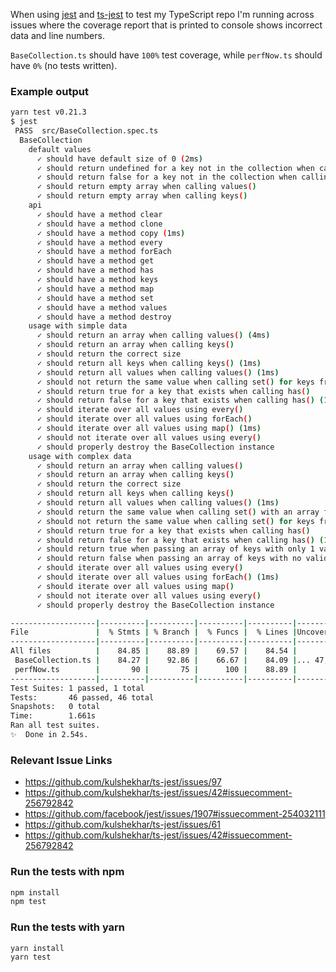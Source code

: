 When using [jest](https://facebook.github.io/jest/) and [ts-jest](https://github.com/kulshekhar/ts-jest) to test
my TypeScript repo I'm running across issues where the coverage report that is printed to console shows incorrect
data and line numbers.

`BaseCollection.ts` should have `100%` test coverage, while `perfNow.ts` should have `0%` (no tests written).

### Example output

```sh
yarn test v0.21.3
$ jest
 PASS  src/BaseCollection.spec.ts
  BaseCollection
    default values
      ✓ should have default size of 0 (2ms)
      ✓ should return undefined for a key not in the collection when calling get('foo')
      ✓ should return false for a key not in the collection when calling has('foo') (1ms)
      ✓ should return empty array when calling values()
      ✓ should return empty array when calling keys()
    api
      ✓ should have a method clear
      ✓ should have a method clone
      ✓ should have a method copy (1ms)
      ✓ should have a method every
      ✓ should have a method forEach
      ✓ should have a method get
      ✓ should have a method has
      ✓ should have a method keys
      ✓ should have a method map
      ✓ should have a method set
      ✓ should have a method values
      ✓ should have a method destroy
    usage with simple data
      ✓ should return an array when calling values() (4ms)
      ✓ should return an array when calling keys()
      ✓ should return the correct size
      ✓ should return all keys when calling keys() (1ms)
      ✓ should return all values when calling values() (1ms)
      ✓ should not return the same value when calling set() for keys from different set() calls
      ✓ should return true for a key that exists when calling has()
      ✓ should return false for a key that exists when calling has() (1ms)
      ✓ should iterate over all values using every()
      ✓ should iterate over all values using forEach()
      ✓ should iterate over all values using map() (1ms)
      ✓ should not iterate over all values using every()
      ✓ should properly destroy the BaseCollection instance
    usage with complex data
      ✓ should return an array when calling values()
      ✓ should return an array when calling keys()
      ✓ should return the correct size
      ✓ should return all keys when calling keys()
      ✓ should return all values when calling values() (1ms)
      ✓ should return the same value when calling set() with an array for a key
      ✓ should not return the same value when calling set() for keys from different set() calls (1ms)
      ✓ should return true for a key that exists when calling has()
      ✓ should return false for a key that exists when calling has() (1ms)
      ✓ should return true when passing an array of keys with only 1 valid key when calling has()
      ✓ should return false when passing an array of keys with no valid key when calling has() (1ms)
      ✓ should iterate over all values using every()
      ✓ should iterate over all values using forEach() (1ms)
      ✓ should iterate over all values using map()
      ✓ should not iterate over all values using every()
      ✓ should properly destroy the BaseCollection instance

-------------------|----------|----------|----------|----------|----------------|
File               |  % Stmts | % Branch |  % Funcs |  % Lines |Uncovered Lines |
-------------------|----------|----------|----------|----------|----------------|
All files          |    84.85 |    88.89 |    69.57 |    84.54 |                |
 BaseCollection.ts |    84.27 |    92.86 |    66.67 |    84.09 |... 47,48,49,76 |
 perfNow.ts        |       90 |       75 |      100 |    88.89 |              5 |
-------------------|----------|----------|----------|----------|----------------|
Test Suites: 1 passed, 1 total
Tests:       46 passed, 46 total
Snapshots:   0 total
Time:        1.661s
Ran all test suites.
✨  Done in 2.54s.
```

### Relevant Issue Links

- https://github.com/kulshekhar/ts-jest/issues/97
- https://github.com/kulshekhar/ts-jest/issues/42#issuecomment-256792842
- https://github.com/facebook/jest/issues/1907#issuecomment-254032111
- https://github.com/kulshekhar/ts-jest/issues/61
- https://github.com/kulshekhar/ts-jest/issues/42#issuecomment-256792842

### Run the tests with npm

```sh
npm install
npm test
```

### Run the tests with yarn

```sh
yarn install
yarn test
```
